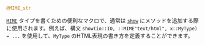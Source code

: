 ```julia
@MIME_str
```

[`MIME`](@ref) タイプを書くための便利なマクロで、通常は [`show`](@ref) にメソッドを追加する際に使用されます。例えば、構文 `show(io::IO, ::MIME"text/html", x::MyType) = ...` を使用して、`MyType` のHTML表現の書き方を定義することができます。
